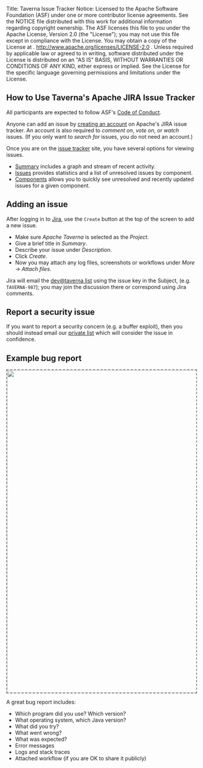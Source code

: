 Title:     Taverna Issue Tracker
Notice:    Licensed to the Apache Software Foundation (ASF) under one
           or more contributor license agreements.  See the NOTICE file
           distributed with this work for additional information
           regarding copyright ownership.  The ASF licenses this file
           to you under the Apache License, Version 2.0 (the
           "License"); you may not use this file except in compliance
           with the License.  You may obtain a copy of the License at
           .
             http://www.apache.org/licenses/LICENSE-2.0
           .
           Unless required by applicable law or agreed to in writing,
           software distributed under the License is distributed on an
           "AS IS" BASIS, WITHOUT WARRANTIES OR CONDITIONS OF ANY
           KIND, either express or implied.  See the License for the
           specific language governing permissions and limitations
           under the License.

## How to Use Taverna's Apache JIRA Issue Tracker

<div id="content"><div class="alert alert-info alert-dismissible" role="alert"><p><span class="glyphicon glyphicon-info-sign" aria-hidden="true"></span>
All participants are expected to follow ASF's
<a class="alert-link" href="https://www.apache.org/foundation/policies/conduct.html">Code of Conduct</a>.
</div></div>

Anyone can add an issue by
[creating an account](https://issues.apache.org/jira/secure/Dashboard.jspa) on Apache's
JIRA issue tracker. An account is also required to
*comment on*, *vote on*, or *watch* issues.
(If you only want to *search for* issues, you do not need an account.)

Once you are on the
[issue tracker](https://issues.apache.org/jira/browse/TAVERNA)
site, you have several options for viewing issues.

* [Summary](https://issues.apache.org/jira/browse/TAVERNA/?selectedTab=com.atlassian.jira.jira-projects-plugin:summary-panel)
  includes a graph and stream of recent activity.
* [Issues](https://issues.apache.org/jira/browse/TAVERNA/?selectedTab=com.atlassian.jira.jira-projects-plugin:issues-panel)
  provides statistics and a list of unresolved issues by component.
* [Components](https://issues.apache.org/jira/browse/TAVERNA/?selectedTab=com.atlassian.jira.jira-projects-plugin:components-panel)
  allows you to quickly see unresolved and recently updated issues for a given component.




## Adding an issue

After logging in to [Jira](https://issues.apache.org/jira/browse/TAVERNA),
use the `Create` button at the top of the screen to add a new issue.

* Make sure _Apache Taverna_ is selected as the _Project_.
* Give a brief title in _Summary_.
* Describe your issue under _Description_.
* Click _Create_.
* Now you may attach any log files, screenshots or workflows under
  _More_ -> _Attach files_.

Jira will email the
[dev@taverna list](/community/lists#dev)
using the issue key in the
Subject, (e.g. `TAVERNA-987`); you may join the
discussion there or correspond using Jira comments.

## Report a security issue

If you want to report a security concern
(e.g. a buffer exploit), then you should instead
email our [private list](/community/lists#private-mailing-list)
which will consider the issue in confidence.

## Example bug report

<img src="/img/jira-example.png" width="792" height="859"
     style="border: grey dashed 2px; max-width: 100%" />

A great bug report includes:

* Which program did you use? Which version?
* What operating system, which Java version?
* What did you try?
* What went wrong?
* What was expected?
* Error messages
* Logs and stack traces
* Attached workflow (if you are OK to share it publicly)
